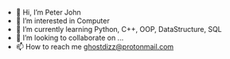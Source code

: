 - 👋 Hi, I’m Peter John
- 👀 I’m interested in Computer
- 🌱 I’m currently learning Python, C++, OOP, DataStructure, SQL
- 💞️ I’m looking to collaborate on ...
- 📫 How to reach me ghostdizz@protonmail.com

<!---
ghostdizz/ghostdizz is a ✨ special ✨ repository because its `README.md` (this file) appears on your GitHub profile.
You can click the Preview link to take a look at your changes.
--->
